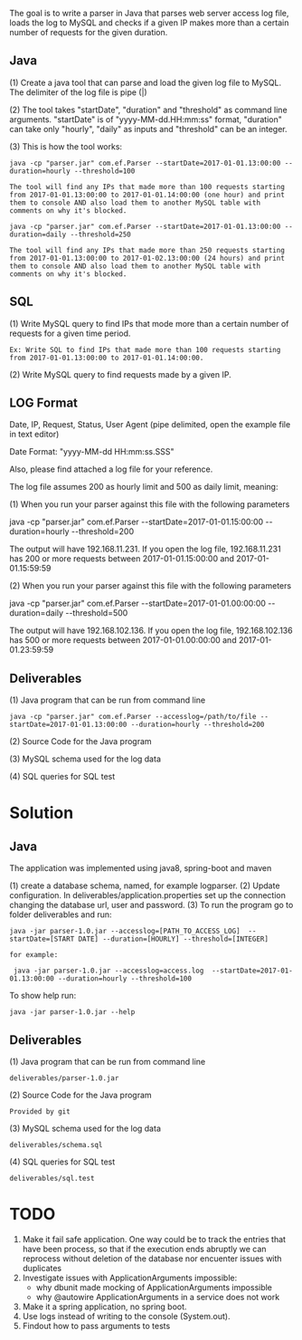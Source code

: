 The goal is to write a parser in Java that parses web server access log file, loads the log to MySQL and checks if a given IP makes more than a certain number of requests for the given duration. 

Java
----

(1) Create a java tool that can parse and load the given log file to MySQL. The delimiter of the log file is pipe (|)

(2) The tool takes "startDate", "duration" and "threshold" as command line arguments. "startDate" is of "yyyy-MM-dd.HH:mm:ss" format, "duration" can take only "hourly", "daily" as inputs and "threshold" can be an integer.

(3) This is how the tool works:

    java -cp "parser.jar" com.ef.Parser --startDate=2017-01-01.13:00:00 --duration=hourly --threshold=100
	
	The tool will find any IPs that made more than 100 requests starting from 2017-01-01.13:00:00 to 2017-01-01.14:00:00 (one hour) and print them to console AND also load them to another MySQL table with comments on why it's blocked.

	java -cp "parser.jar" com.ef.Parser --startDate=2017-01-01.13:00:00 --duration=daily --threshold=250

	The tool will find any IPs that made more than 250 requests starting from 2017-01-01.13:00:00 to 2017-01-02.13:00:00 (24 hours) and print them to console AND also load them to another MySQL table with comments on why it's blocked.


SQL
---

(1) Write MySQL query to find IPs that mode more than a certain number of requests for a given time period.

    Ex: Write SQL to find IPs that made more than 100 requests starting from 2017-01-01.13:00:00 to 2017-01-01.14:00:00.

(2) Write MySQL query to find requests made by a given IP.
 	

LOG Format
----------
Date, IP, Request, Status, User Agent (pipe delimited, open the example file in text editor)

Date Format: "yyyy-MM-dd HH:mm:ss.SSS"

Also, please find attached a log file for your reference. 

The log file assumes 200 as hourly limit and 500 as daily limit, meaning:

(1) 
When you run your parser against this file with the following parameters

java -cp "parser.jar" com.ef.Parser --startDate=2017-01-01.15:00:00 --duration=hourly --threshold=200

The output will have 192.168.11.231. If you open the log file, 192.168.11.231 has 200 or more requests between 2017-01-01.15:00:00 and 2017-01-01.15:59:59

(2) 
When you run your parser against this file with the following parameters

java -cp "parser.jar" com.ef.Parser --startDate=2017-01-01.00:00:00 --duration=daily --threshold=500

The output will have  192.168.102.136. If you open the log file, 192.168.102.136 has 500 or more requests between 2017-01-01.00:00:00 and 2017-01-01.23:59:59


Deliverables
------------

(1) Java program that can be run from command line
	
    java -cp "parser.jar" com.ef.Parser --accesslog=/path/to/file --startDate=2017-01-01.13:00:00 --duration=hourly --threshold=200 

(2) Source Code for the Java program

(3) MySQL schema used for the log data

(4) SQL queries for SQL test

Solution
========

Java
----
The application was implemented using java8, spring-boot and maven

(1) create a database schema, named, for example logparser.
(2) Update configuration. In deliverables/application.properties set up the connection changing the database url, user and password.
(3) To run the program go to folder deliverables and run:

    java -jar parser-1.0.jar --accesslog=[PATH_TO_ACCESS_LOG]  --startDate=[START DATE] --duration=[HOURLY] --threshold=[INTEGER]
    
    for example: 
    
     java -jar parser-1.0.jar --accesslog=access.log  --startDate=2017-01-01.13:00:00 --duration=hourly --threshold=100

To show help run:

    java -jar parser-1.0.jar --help

                
Deliverables
------------

(1) Java program that can be run from command line
	
	deliverables/parser-1.0.jar
   
(2) Source Code for the Java program

    Provided by git

(3) MySQL schema used for the log data

    deliverables/schema.sql

(4) SQL queries for SQL test   
 	
 	deliverables/sql.test
 	
TODO
========

1. Make it fail safe application. One way could be to track the entries that have been process, so that if the execution ends abruptly we can reprocess without deletion of the database nor encuenter issues with duplicates<br/>
2. Investigate issues with ApplicationArguments impossible:<br/>
   - why dbunit made mocking of ApplicationArguments impossible
   - why @autowire ApplicationArguments in a service does not work
3. Make it a spring application, no spring boot. 
4. Use logs instead of writing to the console (System.out).<br/>
5. Findout how to pass arguments to tests<br/>